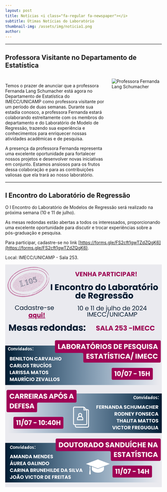 ```yaml
---
layout: post
title: Notícias <i class="fa-regular fa-newspaper"></i>
subtitle: Útimas Notícias do Laboratório
thumbnail-img: /assets/img/noticia1.png
author:
---
```


<hr style="border: none; border-top: 1px solid lightgray; margin: 0;">

## Professora Visitante no Departamento de Estatística

<div style="margin-top: 30px;"></div>

<div style="display: flex; align-items: flex-start;">
  <div style="flex: 2; padding-right: 20px;">
    <p>
    Temos o prazer de anunciar que a professora Fernanda Lang Schumacher está agora no Departamento de Estatística do IMECC/UNICAMP como professora visitante por um período de duas semanas. Durante sua estadia conosco, a professora Fernanda estará colaborando estreitamente com os membros do departamento e do Laboratório de Modelo de Regressão, trazendo sua experiência e conhecimentos para enriquecer nossas atividades acadêmicas e de pesquisa.</p>
    <p>
    A presença da professora Fernanda representa uma excelente oportunidade para fortalecer nossos projetos e desenvolver novas iniciativas em conjunto. Estamos ansiosos para os frutos dessa colaboração e para as contribuições valiosas que ela trará ao nosso laboratório.
    </p>
  </div>
  <div style="flex: 1;">
    <img src="/assets/img/fernandaLang.jpeg" alt="Professora Fernanda Lang Schumacher" style="max-width: 125%; height: auto;">
  </div>
</div>

<hr style="border: none; border-top: 1px solid lightgray; margin: 0;">

## I Encontro do Laboratório de Regressão

O I Encontro do Laboratório de Modelos de Regressão será realizado na próxima semana (10 e 11 de julho).

As mesas redondas estão abertas a todos os interessados, proporcionando uma excelente oportunidade para discutir e trocar experiências sobre a pós-graduação e pesquisa.

Para participar, cadastre-se no link [https://forms.gle/FS2cft1gwTZdZQgK6](https://forms.gle/FS2cft1gwTZdZQgK6).

Local: IMECC/UNICAMP - Sala 253.

![IEncReg](/assets/img/EncLab.png)
